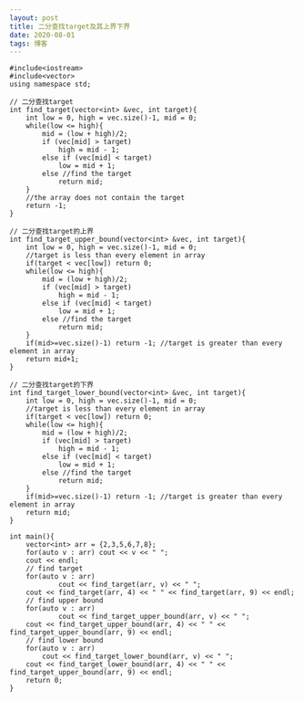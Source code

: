 ```yaml
---
layout: post
title: 二分查找target及其上界下界
date: 2020-08-01
tags: 博客
---
```



	#include<iostream>
	#include<vector>
	using namespace std;
	
	// 二分查找target
	int find_target(vector<int> &vec, int target){
	    int low = 0, high = vec.size()-1, mid = 0;
	    while(low <= high){
	        mid = (low + high)/2;
	        if (vec[mid] > target)
	            high = mid - 1;
	        else if (vec[mid] < target)
	            low = mid + 1;
	        else //find the target
	            return mid;
	    }
	    //the array does not contain the target
	    return -1;
	}
	
	// 二分查找target的上界
	int find_target_upper_bound(vector<int> &vec, int target){
	    int low = 0, high = vec.size()-1, mid = 0;
	    //target is less than every element in array
	    if(target < vec[low]) return 0;
	    while(low <= high){
	        mid = (low + high)/2;
	        if (vec[mid] > target)
	            high = mid - 1;
	        else if (vec[mid] < target)
	            low = mid + 1;
	        else //find the target
	            return mid;
	    }
	    if(mid>=vec.size()-1) return -1; //target is greater than every element in array
	    return mid+1;
	}
	
	// 二分查找target的下界
	int find_target_lower_bound(vector<int> &vec, int target){
	    int low = 0, high = vec.size()-1, mid = 0;
	    //target is less than every element in array
	    if(target < vec[low]) return 0;
	    while(low <= high){
	        mid = (low + high)/2;
	        if (vec[mid] > target)
	            high = mid - 1;
	        else if (vec[mid] < target)
	            low = mid + 1;
	        else //find the target
	            return mid;
	    }
	    if(mid>=vec.size()-1) return -1; //target is greater than every element in array
	    return mid;
	}
	
	int main(){
	    vector<int> arr = {2,3,5,6,7,8};
	    for(auto v : arr) cout << v << " ";
	    cout << endl;
	    // find target
	    for(auto v : arr)
	            cout << find_target(arr, v) << " ";
	    cout << find_target(arr, 4) << " " << find_target(arr, 9) << endl;
	    // find upper bound
	    for(auto v : arr)
	            cout << find_target_upper_bound(arr, v) << " ";
	    cout << find_target_upper_bound(arr, 4) << " " << find_target_upper_bound(arr, 9) << endl;
	    // find lower bound
	    for(auto v : arr)
	        cout << find_target_lower_bound(arr, v) << " ";
	    cout << find_target_lower_bound(arr, 4) << " " << find_target_upper_bound(arr, 9) << endl;
	    return 0;
	}